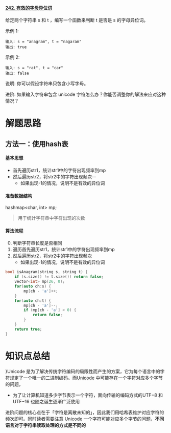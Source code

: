 #### [242. 有效的字母异位词](https://leetcode-cn.com/problems/valid-anagram/)

给定两个字符串 s 和 t ，编写一个函数来判断 t 是否是 s 的字母异位词。

示例 1:

```
输入: s = "anagram", t = "nagaram"
输出: true
```


示例 2:

```
输入: s = "rat", t = "car"
输出: false
```


说明:
你可以假设字符串只包含小写字母。

进阶:
如果输入字符串包含 unicode 字符怎么办？你能否调整你的解法来应对这种情况？

# 解题思路

## 方法一：使用hash表

#### 基本思想

- 首先遍历str1，统计str1中的字符出现频率到mp
- 然后遍历str2，将str2中的字符出现频次--
  - 如果出现-1的情况，说明不是有效的异位词

#### 准备数据结构

hashmap<char, int> mp;

> 用于统计字符串中字符出现的次数

#### 算法流程

0. 判断字符串长度是否相同
1. 遍历首先遍历str1，统计str1中的字符出现频率到mp
2. 然后遍历str2，将str2中的字符出现频次
   - 如果出现-1的情况，说明不是有效的异位词

```c++
bool isAnagram(string s, string t) {
    if (s.size() != t.size()) return false;
    vector<int> mp(26, 0);
    for(auto ch:s) {
        mp[ch - 'a']++;
    }
    for(auto ch:t) {
        mp[ch - 'a']--;
        if (mp[ch - 'a'] < 0) {
            return false;
        }
    }
    return true;
}
```

# 知识点总结

}Unicode 是为了解决传统字符编码的局限性而产生的方案，它为每个语言中的字符规定了一个唯一的二进制编码。而Unicode 中可能存在一个字符对应多个字节的问题，

- 为了让计算机知道多少字节表示一个字符，面向传输的编码方式的UTF−8 和UTF−16 也随之诞生逐渐广泛使用

进阶问题的核心点在于「字符是离散未知的」，因此我们用哈希表维护对应字符的频次即可。同时读者需要注意 Unicode 一个字符可能对应多个字节的问题，**不同语言对于字符串读取处理的方式是不同的**

